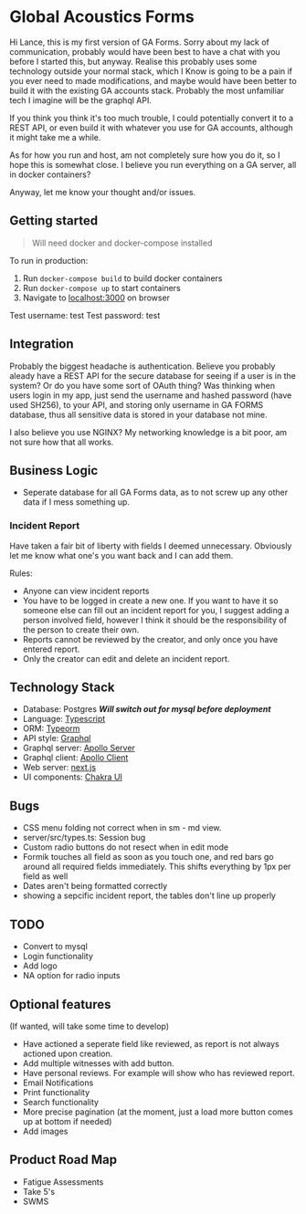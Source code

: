 # Global Acoustics Forms

Hi Lance, this is my first version of GA Forms. Sorry about my lack of communication, probably would have been best to have a chat with you before I started this, but anyway. Realise this probably uses some technology outside your normal stack, which I Know is going to be a pain if you ever need to made modifications, and maybe would have been better to build it with the existing GA accounts stack. Probably the most unfamiliar tech I imagine will be the graphql API.

If you think you think it's too much trouble, I could potentially convert it to a REST API, or even build it with whatever you use for GA accounts, although it might take me a while.

As for how you run and host, am not completely sure how you do it, so I hope this is somewhat close. I believe you run everything on a GA server, all in docker containers?

Anyway, let me know your thought and/or issues.

## Getting started

> Will need docker and docker-compose installed

To run in production:

1. Run `docker-compose build` to build docker containers
2. Run `docker-compose up` to start containers
3. Navigate to [localhost:3000](http://localhost:3000) on browser

Test username: test
Test password: test

## Integration

Probably the biggest headache is authentication.
Believe you probably aleady have a REST API for the secure database for seeing if a user is in the system? Or do you have some sort of OAuth thing? Was thinking when users login in my app, just send the username and hashed password (have used SH256), to your API, and storing only username in GA FORMS database, thus all sensitive data is stored in your database not mine.

I also believe you use NGINX? My networking knowledge is a bit poor, am not sure how that all works.

## Business Logic

- Seperate database for all GA Forms data, as to not screw up any other data if I mess something up.

### Incident Report

Have taken a fair bit of liberty with fields I deemed unnecessary. Obviously let me know what one's you want back and I can add them.

Rules:

- Anyone can view incident reports
- You have to be logged in create a new one. If you want to have it so someone else can fill out an incident report for you, I suggest adding a person involved field, however I think it should be the responsibility of the person to create their own.
- Reports cannot be reviewed by the creator, and only once you have entered report.
- Only the creator can edit and delete an incident report.

## Technology Stack

- Database: Postgres ***Will switch out for mysql before deployment***
- Language: [Typescript](https://www.typescriptlang.org/)
- ORM: [Typeorm](https://typeorm.io/) 
- API style: [Graphql](https://graphql.org/)
- Graphql server: [Apollo Server](https://github.com/apollographql/apollo-server)
- Graphql client: [Apollo Client](https://github.com/apollographql/apollo-client)
- Web server: [next.js](https://nextjs.org/)
- UI components: [Chakra UI](https://chakra-ui.com/)

## Bugs

- CSS menu folding not correct when in sm - md view.
- server/src/types.ts: Session bug
- Custom radio buttons do not resect when in edit mode
- Formik touches all field as soon as you touch one, and red bars go around all required fields immediately. This shifts everything by 1px per field as well
- Dates aren't being formatted correctly
- showing a sepcific incident report, the tables don't line up properly

## TODO

- Convert to mysql
- Login functionality
- Add logo
- NA option for radio inputs

## Optional features

(If wanted, will take some time to develop)

- Have actioned a seperate field like reviewed, as report is not always actioned upon creation.
- Add multiple witnesses with add button.
- Have personal reviews. For example will show who has reviewed report.
- Email Notifications
- Print functionality
- Search functionality
- More precise pagination (at the moment, just a load more button comes up at bottom if needed)
- Add images

## Product Road Map

- Fatigue Assessments
- Take 5's
- SWMS
